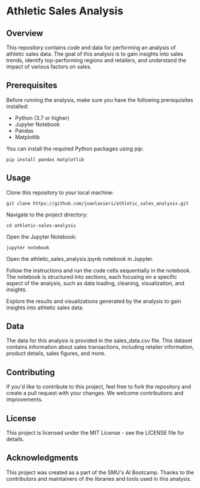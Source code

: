 # Athletic Sales Analysis

## Overview

This repository contains code and data for performing an analysis of athletic sales data. The goal of this analysis is to gain insights into sales trends, identify top-performing regions and retailers, and understand the impact of various factors on sales.

## Prerequisites

Before running the analysis, make sure you have the following prerequisites installed:

- Python (3.7 or higher)
- Jupyter Notebook
- Pandas
- Matplotlib

You can install the required Python packages using pip:

```shell
pip install pandas matplotlib
```
## Usage

Clone this repository to your local machine:

```shell
git clone https://github.com/juanlavieri/athletic_sales_analysis.git
```
Navigate to the project directory:
```shell
cd athletic-sales-analysis
```
Open the Jupyter Notebook:
```shell
jupyter notebook
```
Open the athletic_sales_analysis.ipynb notebook in Jupyter.

Follow the instructions and run the code cells sequentially in the notebook. The notebook is structured into sections, each focusing on a specific aspect of the analysis, such as data loading, cleaning, visualization, and insights.

Explore the results and visualizations generated by the analysis to gain insights into athletic sales data.

## Data
The data for this analysis is provided in the sales_data.csv file. This dataset contains information about sales transactions, including retailer information, product details, sales figures, and more.

## Contributing
If you'd like to contribute to this project, feel free to fork the repository and create a pull request with your changes. We welcome contributions and improvements.

## License
This project is licensed under the MIT License - see the LICENSE file for details.

## Acknowledgments
This project was created as a part of the SMU's AI Bootcamp.
Thanks to the contributors and maintainers of the libraries and tools used in this analysis.